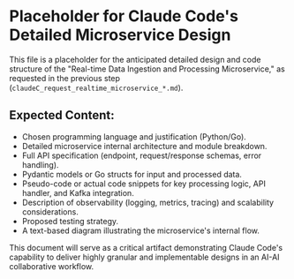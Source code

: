 # Placeholder for Claude Code's Detailed Microservice Design

This file is a placeholder for the anticipated detailed design and code structure of the "Real-time Data Ingestion and Processing Microservice," as requested in the previous step (`claudeC_request_realtime_microservice_*.md`).

## Expected Content:
*   Chosen programming language and justification (Python/Go).
*   Detailed microservice internal architecture and module breakdown.
*   Full API specification (endpoint, request/response schemas, error handling).
*   Pydantic models or Go structs for input and processed data.
*   Pseudo-code or actual code snippets for key processing logic, API handler, and Kafka integration.
*   Description of observability (logging, metrics, tracing) and scalability considerations.
*   Proposed testing strategy.
*   A text-based diagram illustrating the microservice's internal flow.

This document will serve as a critical artifact demonstrating Claude Code's capability to deliver highly granular and implementable designs in an AI-AI collaborative workflow.
